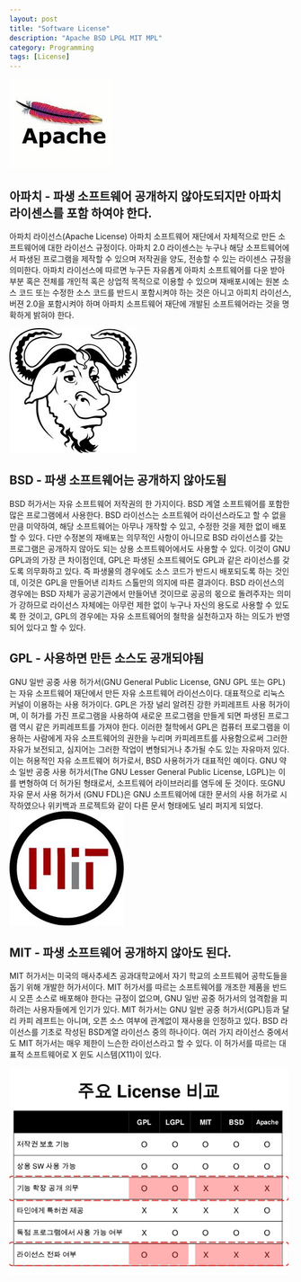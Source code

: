 ```yaml
---
layout: post
title: "Software License"
description: "Apache BSD LPGL MIT MPL"
category: Programming
tags: [License]
---
```

![License](/assets/images/apache.jpeg)

## 아파치 - 파생 소프트웨어 공개하지 않아도되지만 아파치 라이센스를 포함 하여야 한다.

아파치 라이선스(Apache License) 아파치 소프트웨어 재단에서 자체적으로 만든 소프트웨어에 대한 라이선스 규정이다.
아파치 2.0 라이센스는 누구나 해당 소프트웨어에서 파생된 프로그램을 제작할 수 있으며 저작권을 양도, 전송할 수 있는 라이센스 규정을 의미한다. 아파치 라이선스에 따르면 누구든 자유롭게 아파치 소프트웨어를 다운 받아 부분 혹은 전체를 개인적 혹은 상업적 목적으로 이용할 수 있으며 재배포시에는 원본 소스 코드 또는 수정한 소스 코드를 반드시 포함시켜야 하는 것은 아니고 아피치 라이선스, 버젼 2.0을 포함시켜야 하며 아파치 소프트웨어 재단에 개발된 소프트웨어라는 것을 명확하게 밝혀야 한다.

![License](/assets/images/gnu.jpeg)

## BSD - 파생 소프트웨어는 공개하지 않아도됨
BSD 허가서는 자유 소프트웨어 저작권의 한 가지이다. BSD 계열 소프트웨어를 포함한 많은 프로그램에서 사용한다.
BSD 라이선스는 소프트웨어 라이선스라도고 할 수 없을 만큼 미약하여, 해당 소프트웨어는 아무나 개작할 수 있고, 수정한 것을 제한 없이 배포할 수 있다. 다만 수정본의 재배포는 의무적인 사항이 아니므로 BSD 라이선스를 갖는 프로그램은 공개하지 않아도 되는 상용 소프트웨어에서도 사용할 수 있다.
이것이 GNU GPL과의 가장 큰 차이점인데, GPL은 파생된 소프트웨어도 GPL과 같은 라이선스를 갖도록 의무화하고 있다. 즉 파생물의 경우에도 소스 코드가 반드시 배포되도록 하는 것인데, 이것은 GPL을 만들어낸 리차드 스톨만의 의지에 따른 결과이다. BSD 라이선스의 경우에는 BSD 자체가 공공기관에서 만들어낸 것이므로 공공의 몫으로 돌려주자는 의미가 강하므로 라이선스 자체에는 아무런 제한 없이 누구나 자신의 용도로 사용할 수 있도록 한 것이고, GPL의 경우에는 자유 소프트웨어의 철학을 실천하고자 하는 의도가 반영되어 있다고 할 수 있다.

## GPL - 사용하면 만든 소스도 공개되야됨
GNU 일반 공중 사용 허가서(GNU General Public License, GNU GPL 또는 GPL)는 자유 소프트웨어 재단에서 만든 자유 소프트웨어 라이선스이다. 대표적으로 리눅스 커널이 이용하는 사용 허가이다. GPL은 가장 널리 알려진 강한 카피레프트 사용 허가이며, 이 허가를 가진 프로그램을 사용하여 새로운 프로그램을 만들게 되면 파생된 프로그램 역시 같은 카피레프트를 가져야 한다. 이러한 철학에서 GPL은 컴퓨터 프로그램을 이용하는 사람에게 자유 소프트웨어의 권한을 누리며 카피레프트를 사용함으로써 그러한 자유가 보전되고, 심지어는 그러한 작업이 변형되거나 추가될 수도 있는 자유마저 있다. 이는 허용적인 자유 소프트웨어 허가로서, BSD 사용허가가 대표적인 예이다.
GNU 약소 일반 공중 사용 허가서(The GNU Lesser General Public License, LGPL)는 이를 변형하여 더 허가된 형태로서, 소프트웨어 라이브러리를 염두에 둔 것이다. 또GNU 자유 문서 사용 허가서 (GNU FDL)은 GNU 소프트웨어에 대한 문서의 사용 허가로 시작하였으나 위키백과 프로젝트와 같이 다른 문서 형태에도 널리 퍼지게 되었다.
![License](/assets/images/mit.jpeg)

## MIT - 파생 소프트웨어 공개하지 않아도 된다.
MIT 허가서는 미국의 매사추세츠 공과대학교에서 자기 학교의 소프트웨어 공학도들을 돕기 위해 개발한 허가서이다. MIT 허가서를 따르는 소프트웨어를 개조한 제품을 반드시 오픈 소스로 배포해야 한다는 규정이 없으며, GNU 일반 공중 허가서의 엄격함을 피하려는 사용자들에게 인기가 있다.
MIT 허가서는 GNU 일반 공중 허가서(GPL)등과 달리 카피 레프트는 아니며, 오픈 소스 여부에 관계없이 재사용을 인정하고 있다. BSD 라이선스를 기초로 작성된 BSD계열 라이선스 중의 하나이다. 여러 가지 라이선스 중에서도 MIT 허가서는 매우 제한이 느슨한 라이선스라고 할 수 있다. 이 허가서를 따르는 대표적 소프트웨어로 X 윈도 시스템(X11)이 있다.


![License](/assets/images/license_list.png)
